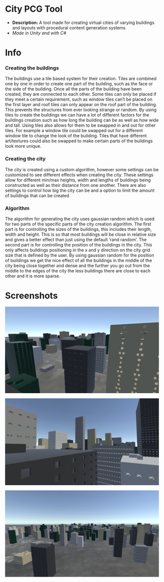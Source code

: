 # City PCG Tool
  * **Description:** A tool made for creating virtual cities of varying buildings and layouts with procedural content generation systems
  * *Made in Unity and with C#*  
# Info
### Creating the buildings
The buildings use a tile based system for their creation. Tiles are combined one by one in order to create one part of the building, such as the face or the side of the building. Once all the parts of the building have been created, they are connected to each other. Some tiles can only be placed if they meet a certain requirement, such as window tiles can’t be placed on the first layer and roof tiles can only appear on the roof part of the building. This prevents the structures from ever looking strange or random. 
 By using tiles to create the buildings we can have a lot of different factors for the buildings creation such as how long the building can be as well as how wide and tall. Using tiles also allows for them to be swapped in and out for other tiles. For example a window tile could be swapped out for a different window tile to change the look of the building. Tiles that have different art/textures could also be swapped to make certain parts of the buildings look more unique. 

### Creating the city
The city is created using a custom algorithm, however some settings can be customized to see different effects when creating the city. These settings allow for different min/max heights, width and lengths of buildings being constructed as well as their distance from one another. There are also settings to control how big the city can be and a option to limit the amount of buildings that can be created 

### Algorithm
The algorithm for generating the city uses gaussian random which is used for two parts of the specific parts of the city creation algorithm. The first part is for controlling the sizes of the buildings, this includes their length, width and height. This is so that most buildings will be close in relative size and gives a better effect than just using  the default ‘rand random’. The second part is for controlling the position of the buildings in the city. This only affects buildings positioning in the x and y direction on the city grid size that is defined by the user. By using gaussian random for the position of buildings we get the nice effect of all the buildings in the middle of the city being close together and dense and the further you go out from the middle to the edges of the city the less buildings there are close to each other and it is more sparse. 

# Screenshots
![Picture of Generated City](https://github.com/preston-n/CityPCG/blob/main/Screenshots/City2.png?raw=true)
      
![Picture of Generated City](https://github.com/preston-n/CityPCG/blob/main/Screenshots/City3.png?raw=true)

![Picture of Generated City](https://github.com/preston-n/CityPCG/blob/main/Screenshots/City1.png?raw=true)

